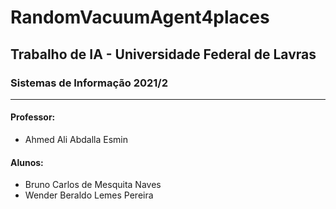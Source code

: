 # RandomVacuumAgent4places

## Trabalho de IA - Universidade Federal de Lavras
### Sistemas de Informação 2021/2

----
#### **Professor:** 
* Ahmed Ali Abdalla Esmin

#### **Alunos:**
* Bruno Carlos de Mesquita Naves
* Wender Beraldo Lemes Pereira
